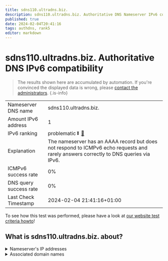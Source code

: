 ```yaml
---
title: sdns110.ultradns.biz.
description: sdns110.ultradns.biz. Authoritative DNS Nameserver IPv6 compatibility
published: true
date: 2024-02-04T20:41:16
tags: authdns, rank5
editor: markdown
---
```


# sdns110.ultradns.biz. Authoritative DNS IPv6 compatibility

> The results shown here are accumulated by automation. If you're convinced the displayed data is wrong, please [contact the administrators](/howto/chat). 
{.is-info}




|   |   |
| - | - |
| Nameserver DNS name | sdns110.ultradns.biz.
| Amount IPv6 address | 1
| IPv6 ranking | problematic :arrow_double_down: [🔗](/howto/ranking) |
| Explanation | The nameserver has an AAAA record but does not respond to ICMPv6 echo requests and rarely answers correctly to DNS queries via IPv6. |
| ICMPv6 success rate | 0%|
| DNS query success rate | 0% |
| Last Check Timestamp | 2024-02-04 21:41:16+01:00 |

To see how this test was performed, please have a look at [our website test criteria howto](/howto/testcriteria/authdns)!


## What is sdns110.ultradns.biz. about?




<details>
<summary>Nameserver's IP addresses</summary>

2610:a1:1003::6e

</details>



<details>
<summary>Associated domain names</summary>

www.disneyplus.com

</details>
